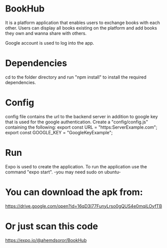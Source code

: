 # BookHub
It is a platform application that enables users to exchange books with each other. Users can display all books existing on the
platform and add books they own and wanna share with others.

Google account is used to log into the app.

# Dependencies
cd to the folder directory and run "npm install" to install the required dependencies.

# Config
config file contains the url to the backend server in addition to google key that is used for the google authentication.
Create a "config/config.js" containing the following:
  export const URL = "https:ServerExample.com";
  export const GOOGLE_KEY = "GoogleKeyExample";

# Run
Expo is used to create the application. To run the application use the command "expo start".
-you may need sudo on ubuntu-

# You can download the apk from:
https://drive.google.com/open?id=16qD3I77FunyLrso0gQUS4e0mqiLOyfTB

# Or just scan this code 
https://expo.io/@ahemdsoror/BookHub
